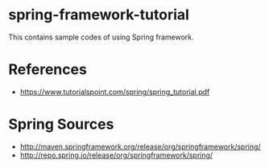 # spring-framework-tutorial
This contains sample codes of using Spring framework.

# References
* https://www.tutorialspoint.com/spring/spring_tutorial.pdf

# Spring Sources 
* http://maven.springframework.org/release/org/springframework/spring/
* http://repo.spring.io/release/org/springframework/spring/
